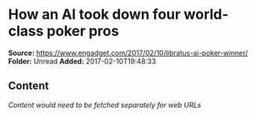 # How an AI took down four world-class poker pros

**Source:** https://www.engadget.com/2017/02/10/libratus-ai-poker-winner/
**Folder:** Unread
**Added:** 2017-02-10T19:48:33




## Content
*Content would need to be fetched separately for web URLs*
